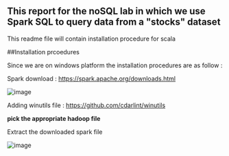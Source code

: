 ## This report for the noSQL lab in which we use Spark SQL to query data from a "stocks" dataset

This readme file will contain installation procedure for scala


##Installation prcoedures

Since we are on windows platform the installation procedures are as follow : 

Spark download :
https://spark.apache.org/downloads.html

![image](https://user-images.githubusercontent.com/59623846/169703467-55f28fe3-1c9d-483f-ab77-c1f150a9f24e.png)

Adding winutils file : 
https://github.com/cdarlint/winutils

**pick the appropriate hadoop file**

Extract the downloaded spark file 

![image](https://user-images.githubusercontent.com/59623846/169703625-242f65f4-2ad4-4e4c-8631-3660dfccb022.png)

